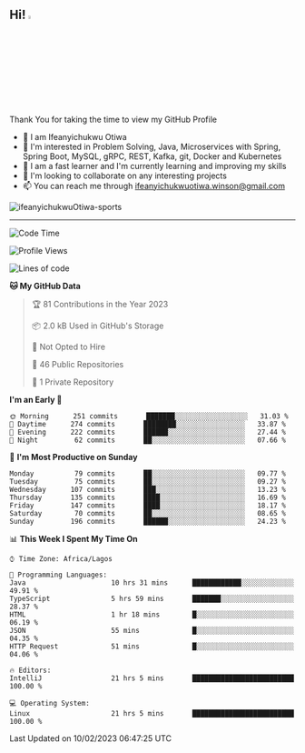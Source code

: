 <!-- BLOG-POST-LIST:START --><!-- BLOG-POST-LIST:END -->

## Hi! <img src="https://media.giphy.com/media/hvRJCLFzcasrR4ia7z/giphy.gif" width="4%"> 

Thank You for taking the time to view my GitHub Profile

- 👋 I am Ifeanyichukwu Otiwa
- 👀 I'm interested in Problem Solving, Java, Microservices with Spring, Spring Boot, MySQL, gRPC, REST, Kafka, git, Docker and Kubernetes
- 🌱 I am a fast learner and I'm currently learning and improving my skills
- 💞️ I'm looking to collaborate on any interesting projects
- 📫 You can reach me through ifeanyichukwuotiwa.winson@gmail.com

<p align="left" marginTop="10px"> <img src="https://komarev.com/ghpvc/?username=ifeanyichukwuOtiwa-sports&label=Profile%20views&color=0e75b6&style=for-the-badge" alt="ifeanyichukwuOtiwa-sports" /> </p>

***

<!--START_SECTION:waka-->
![Code Time](http://img.shields.io/badge/Code%20Time-1%2C029%20hrs%2058%20mins-blue)

![Profile Views](http://img.shields.io/badge/Profile%20Views-0-blue)

![Lines of code](https://img.shields.io/badge/From%20Hello%20World%20I%27ve%20Written-44%20Thousand%20lines%20of%20code-blue)

**🐱 My GitHub Data** 

> 🏆 81 Contributions in the Year 2023
 > 
> 📦 2.0 kB Used in GitHub's Storage 
 > 
> 🚫 Not Opted to Hire
 > 
> 📜 46 Public Repositories 
 > 
> 🔑 1 Private Repository 
 > 
**I'm an Early 🐤** 

```text
🌞 Morning      251 commits       ███████░░░░░░░░░░░░░░░░░░   31.03 % 
🌆 Daytime      274 commits       ████████░░░░░░░░░░░░░░░░░   33.87 % 
🌃 Evening      222 commits       ██████░░░░░░░░░░░░░░░░░░░   27.44 % 
🌙 Night         62 commits       ██░░░░░░░░░░░░░░░░░░░░░░░   07.66 % 

```
📅 **I'm Most Productive on Sunday** 

```text
Monday          79 commits       ██░░░░░░░░░░░░░░░░░░░░░░░   09.77 % 
Tuesday         75 commits       ██░░░░░░░░░░░░░░░░░░░░░░░   09.27 % 
Wednesday      107 commits       ███░░░░░░░░░░░░░░░░░░░░░░   13.23 % 
Thursday       135 commits       ████░░░░░░░░░░░░░░░░░░░░░   16.69 % 
Friday         147 commits       ████░░░░░░░░░░░░░░░░░░░░░   18.17 % 
Saturday        70 commits       ██░░░░░░░░░░░░░░░░░░░░░░░   08.65 % 
Sunday         196 commits       ██████░░░░░░░░░░░░░░░░░░░   24.23 % 

```


📊 **This Week I Spent My Time On** 

```text
⌚︎ Time Zone: Africa/Lagos

💬 Programming Languages: 
Java                     10 hrs 31 mins      ████████████░░░░░░░░░░░░░   49.91 % 
TypeScript               5 hrs 59 mins       ███████░░░░░░░░░░░░░░░░░░   28.37 % 
HTML                     1 hr 18 mins        █░░░░░░░░░░░░░░░░░░░░░░░░   06.19 % 
JSON                     55 mins             █░░░░░░░░░░░░░░░░░░░░░░░░   04.35 % 
HTTP Request             51 mins             █░░░░░░░░░░░░░░░░░░░░░░░░   04.06 % 

🔥 Editors: 
IntelliJ                 21 hrs 5 mins       █████████████████████████   100.00 % 

💻 Operating System: 
Linux                    21 hrs 5 mins       █████████████████████████   100.00 % 

```


 Last Updated on 10/02/2023 06:47:25 UTC
<!--END_SECTION:waka-->

<!--
<p align="center">
![trophy](https://github-profile-trophy.vercel.app/?username=ifeanyichukwuOtiwa-sports&theme=onedark) (https://github.com/ryo-ma/github-profile-trophy)
</p>
-->

<!---
ifeanyi-otiwa/ifeanyi-otiwa is a ✨ special ✨ repository because its `README.md` (this file) appears on your GitHub profile.
You can click the Preview link to take a look at your changes.
--->
